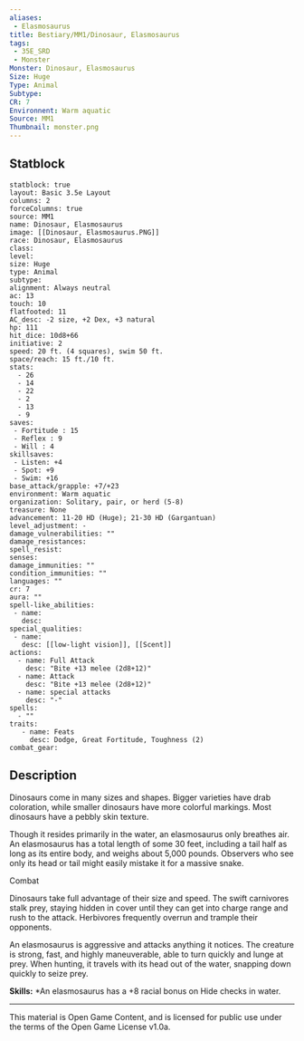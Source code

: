 ```yaml
---
aliases:
 - Elasmosaurus
title: Bestiary/MM1/Dinosaur, Elasmosaurus
tags: 
 - 35E_SRD
 - Monster
Monster: Dinosaur, Elasmosaurus
Size: Huge
Type: Animal
Subtype: 
CR: 7
Environnent: Warm aquatic
Source: MM1
Thumbnail: monster.png
---
```


## Statblock

```statblock
statblock: true
layout: Basic 3.5e Layout
columns: 2
forceColumns: true
source: MM1 
name: Dinosaur, Elasmosaurus
image: [[Dinosaur, Elasmosaurus.PNG]]
race: Dinosaur, Elasmosaurus
class: 
level: 
size: Huge
type: Animal
subtype: 
alignment: Always neutral
ac: 13
touch: 10
flatfooted: 11
AC_desc: -2 size, +2 Dex, +3 natural
hp: 111
hit_dice: 10d8+66
initiative: 2
speed: 20 ft. (4 squares), swim 50 ft.
space/reach: 15 ft./10 ft.
stats:
  - 26
  - 14
  - 22
  - 2
  - 13
  - 9
saves:
 - Fortitude : 15
 - Reflex : 9
 - Will : 4
skillsaves:
 - Listen: +4
 - Spot: +9
 - Swim: +16
base_attack/grapple: +7/+23
environment: Warm aquatic
organization: Solitary, pair, or herd (5-8)
treasure: None
advancement: 11-20 HD (Huge); 21-30 HD (Gargantuan)
level_adjustment: -
damage_vulnerabilities: ""
damage_resistances: 
spell_resist: 
senses: 
damage_immunities: ""
condition_immunities: ""
languages: ""
cr: 7
aura: ""
spell-like_abilities:
 - name: 
   desc: 
special_qualities:
 - name:
   desc: [[low-light vision]], [[Scent]]
actions:
  - name: Full Attack
    desc: "Bite +13 melee (2d8+12)"
  - name: Attack
    desc: "Bite +13 melee (2d8+12)"
  - name: special attacks
    desc: "-"
spells:
  - ""
traits:
   - name: Feats
     desc: Dodge, Great Fortitude, Toughness (2)
combat_gear:  
```

## Description



Dinosaurs come in many sizes and shapes. Bigger varieties have drab coloration, while smaller dinosaurs have more colorful markings. Most dinosaurs have a pebbly skin texture.

Though it resides primarily in the water, an elasmosaurus only breathes air. An elasmosaurus has a total length of some 30 feet, including a tail half as long as its entire body, and weighs about 5,000 pounds. Observers who see only its head or tail might easily mistake it for a massive snake.

Combat

Dinosaurs take full advantage of their size and speed. The swift carnivores stalk prey, staying hidden in cover until they can get into charge range and rush to the attack. Herbivores frequently overrun and trample their opponents.

An elasmosaurus is aggressive and attacks anything it notices. The creature is strong, fast, and highly maneuverable, able to turn quickly and lunge at prey. When hunting, it travels with its head out of the water, snapping down quickly to seize prey.


**Skills:** *An elasmosaurus has a +8 racial bonus on Hide checks in water.

---

This material is Open Game Content, and is licensed for public use under the terms of the Open Game License v1.0a.
